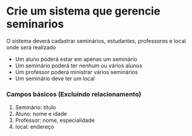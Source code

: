 # Crie um sistema que gerencie seminarios

O sistema deverá cadastrar seminários, estudantes, professores e local onde será realizado

- Um aluno poderá estar em apenas um seminário
- Um seminário poderá ter nenhum ou vários alunos
- Um professor poderá ministrar vários seminários
- Um seminário deve ter um local

### Campos básicos (Excluindo relacionamento)
1. Seminário: título
2. Aluno: nome e idade
3. Professor: nome, especialidade
4. local: endereço